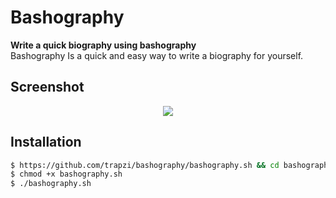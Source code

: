 # Bashography

**Write a quick biography using bashography**\
Bashography Is a quick and easy way to write a biography for yourself.

## Screenshot
<p align="center">
  <img src="https://files.catbox.moe/w2mj6a.png">
</p>

## Installation
```bash
$ https://github.com/trapzi/bashography/bashography.sh && cd bashography
$ chmod +x bashography.sh
$ ./bashography.sh
```
